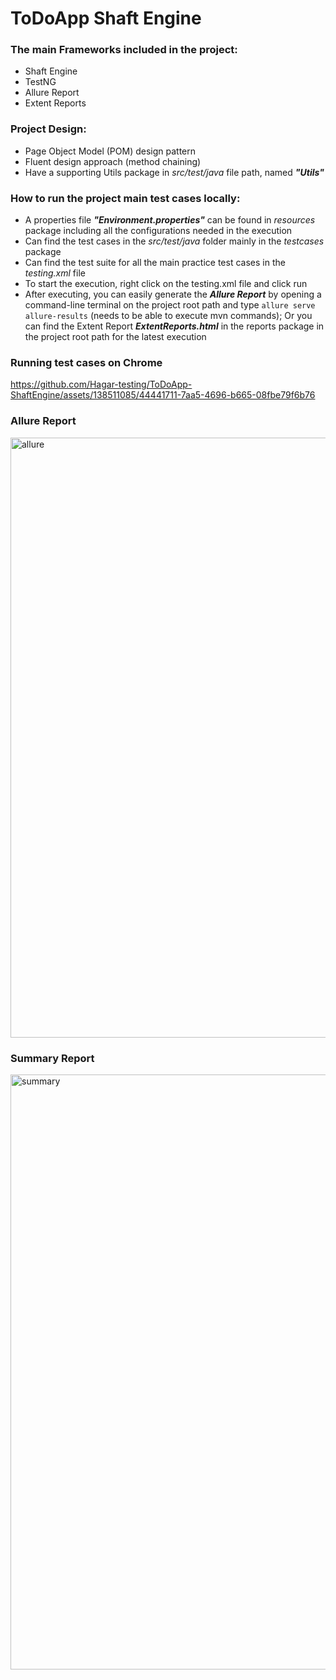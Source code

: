 # ToDoApp Shaft Engine

### The main Frameworks included in the project:
* Shaft Engine
* TestNG
* Allure Report
* Extent Reports

### Project Design:
* Page Object Model (POM) design pattern
* Fluent design approach (method chaining)
* Have a supporting Utils package in *src/test/java* file path, named ***"Utils"*** 

### How to run the project main test cases locally:
* A properties file ***"Environment.properties"*** can be found in *resources* package including all the configurations needed in the execution
* Can find the test cases in the *src/test/java* folder mainly in the *testcases* package
* Can find the test suite for all the main practice test cases in the *testing.xml* file
* To start the execution, right click on the testing.xml file and click run
* After executing, you can easily generate the ***Allure Report*** by opening a command-line terminal on the project root path and type `allure serve allure-results` (needs to be able to execute mvn commands); Or you can find the Extent Report ***ExtentReports.html*** in the reports package in the project root path for the latest execution

### Running test cases on Chrome ###

https://github.com/Hagar-testing/ToDoApp-ShaftEngine/assets/138511085/44441711-7aa5-4696-b665-08fbe79f6b76


### Allure Report ##
<img width="960" alt="allure" src="https://github.com/Hagar-testing/ToDoApp-ShaftEngine/assets/138511085/70a0cb9e-43cb-4756-9878-2f191fd360d1">

### Summary Report ##
<img width="952" alt="summary" src="https://github.com/Hagar-testing/ToDoApp-ShaftEngine/assets/138511085/97fdfb79-53e5-477d-93c6-1eeaaa5d4ed6">
